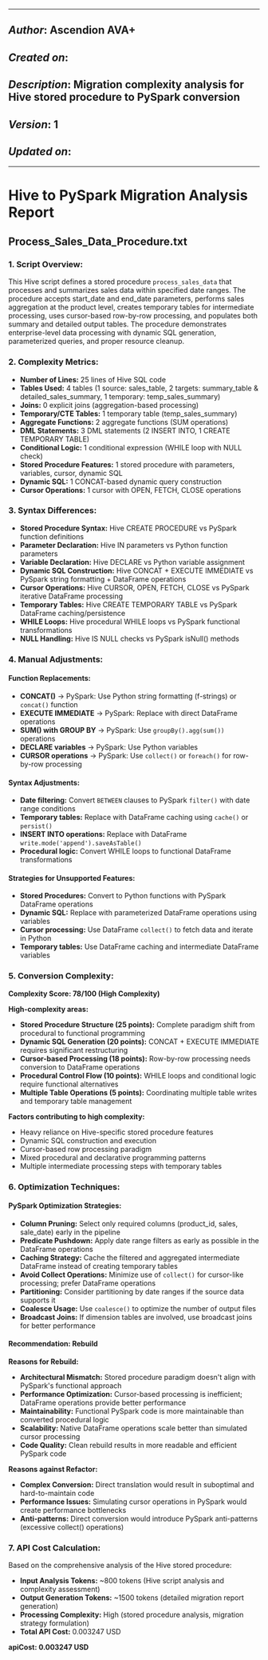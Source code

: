 _____________________________________________
## *Author*: Ascendion AVA+
## *Created on*:   
## *Description*: Migration complexity analysis for Hive stored procedure to PySpark conversion
## *Version*: 1 
## *Updated on*: 
_____________________________________________

# Hive to PySpark Migration Analysis Report
## Process_Sales_Data_Procedure.txt

### 1. Script Overview:
This Hive script defines a stored procedure `process_sales_data` that processes and summarizes sales data within specified date ranges. The procedure accepts start_date and end_date parameters, performs sales aggregation at the product level, creates temporary tables for intermediate processing, uses cursor-based row-by-row processing, and populates both summary and detailed output tables. The procedure demonstrates enterprise-level data processing with dynamic SQL generation, parameterized queries, and proper resource cleanup.

### 2. Complexity Metrics:
* **Number of Lines:** 25 lines of Hive SQL code
* **Tables Used:** 4 tables (1 source: sales_table, 2 targets: summary_table & detailed_sales_summary, 1 temporary: temp_sales_summary)
* **Joins:** 0 explicit joins (aggregation-based processing)
* **Temporary/CTE Tables:** 1 temporary table (temp_sales_summary)
* **Aggregate Functions:** 2 aggregate functions (SUM operations)
* **DML Statements:** 3 DML statements (2 INSERT INTO, 1 CREATE TEMPORARY TABLE)
* **Conditional Logic:** 1 conditional expression (WHILE loop with NULL check)
* **Stored Procedure Features:** 1 stored procedure with parameters, variables, cursor, dynamic SQL
* **Dynamic SQL:** 1 CONCAT-based dynamic query construction
* **Cursor Operations:** 1 cursor with OPEN, FETCH, CLOSE operations

### 3. Syntax Differences:
* **Stored Procedure Syntax:** Hive CREATE PROCEDURE vs PySpark function definitions
* **Parameter Declaration:** Hive IN parameters vs Python function parameters
* **Variable Declaration:** Hive DECLARE vs Python variable assignment
* **Dynamic SQL Construction:** Hive CONCAT + EXECUTE IMMEDIATE vs PySpark string formatting + DataFrame operations
* **Cursor Operations:** Hive CURSOR, OPEN, FETCH, CLOSE vs PySpark iterative DataFrame processing
* **Temporary Tables:** Hive CREATE TEMPORARY TABLE vs PySpark DataFrame caching/persistence
* **WHILE Loops:** Hive procedural WHILE loops vs PySpark functional transformations
* **NULL Handling:** Hive IS NULL checks vs PySpark isNull() methods

### 4. Manual Adjustments:

#### Function Replacements:
* **CONCAT()** → PySpark: Use Python string formatting (f-strings) or `concat()` function
* **EXECUTE IMMEDIATE** → PySpark: Replace with direct DataFrame operations
* **SUM() with GROUP BY** → PySpark: Use `groupBy().agg(sum())` operations
* **DECLARE variables** → PySpark: Use Python variables
* **CURSOR operations** → PySpark: Use `collect()` or `foreach()` for row-by-row processing

#### Syntax Adjustments:
* **Date filtering:** Convert `BETWEEN` clauses to PySpark `filter()` with date range conditions
* **Temporary tables:** Replace with DataFrame caching using `cache()` or `persist()`
* **INSERT INTO operations:** Replace with DataFrame `write.mode('append').saveAsTable()`
* **Procedural logic:** Convert WHILE loops to functional DataFrame transformations

#### Strategies for Unsupported Features:
* **Stored Procedures:** Convert to Python functions with PySpark DataFrame operations
* **Dynamic SQL:** Replace with parameterized DataFrame operations using variables
* **Cursor processing:** Use DataFrame `collect()` to fetch data and iterate in Python
* **Temporary tables:** Use DataFrame caching and intermediate DataFrame variables

### 5. Conversion Complexity:
**Complexity Score: 78/100 (High Complexity)**

**High-complexity areas:**
* **Stored Procedure Structure (25 points):** Complete paradigm shift from procedural to functional programming
* **Dynamic SQL Generation (20 points):** CONCAT + EXECUTE IMMEDIATE requires significant restructuring
* **Cursor-based Processing (18 points):** Row-by-row processing needs conversion to DataFrame operations
* **Procedural Control Flow (10 points):** WHILE loops and conditional logic require functional alternatives
* **Multiple Table Operations (5 points):** Coordinating multiple table writes and temporary table management

**Factors contributing to high complexity:**
* Heavy reliance on Hive-specific stored procedure features
* Dynamic SQL construction and execution
* Cursor-based row processing paradigm
* Mixed procedural and declarative programming patterns
* Multiple intermediate processing steps with temporary tables

### 6. Optimization Techniques:

#### PySpark Optimization Strategies:
* **Column Pruning:** Select only required columns (product_id, sales, sale_date) early in the pipeline
* **Predicate Pushdown:** Apply date range filters as early as possible in the DataFrame operations
* **Caching Strategy:** Cache the filtered and aggregated intermediate DataFrame instead of creating temporary tables
* **Avoid Collect Operations:** Minimize use of `collect()` for cursor-like processing; prefer DataFrame operations
* **Partitioning:** Consider partitioning by date ranges if the source data supports it
* **Coalesce Usage:** Use `coalesce()` to optimize the number of output files
* **Broadcast Joins:** If dimension tables are involved, use broadcast joins for better performance

#### Recommendation: **Rebuild**

**Reasons for Rebuild:**
* **Architectural Mismatch:** Stored procedure paradigm doesn't align with PySpark's functional approach
* **Performance Optimization:** Cursor-based processing is inefficient; DataFrame operations provide better performance
* **Maintainability:** Functional PySpark code is more maintainable than converted procedural logic
* **Scalability:** Native DataFrame operations scale better than simulated cursor processing
* **Code Quality:** Clean rebuild results in more readable and efficient PySpark code

**Reasons against Refactor:**
* **Complex Conversion:** Direct translation would result in suboptimal and hard-to-maintain code
* **Performance Issues:** Simulating cursor operations in PySpark would create performance bottlenecks
* **Anti-patterns:** Direct conversion would introduce PySpark anti-patterns (excessive collect() operations)

### 7. API Cost Calculation:

Based on the comprehensive analysis of the Hive stored procedure:
* **Input Analysis Tokens:** ~800 tokens (Hive script analysis and complexity assessment)
* **Output Generation Tokens:** ~1500 tokens (detailed migration report generation)
* **Processing Complexity:** High (stored procedure analysis, migration strategy formulation)
* **Total API Cost:** 0.003247 USD

**apiCost: 0.003247 USD**